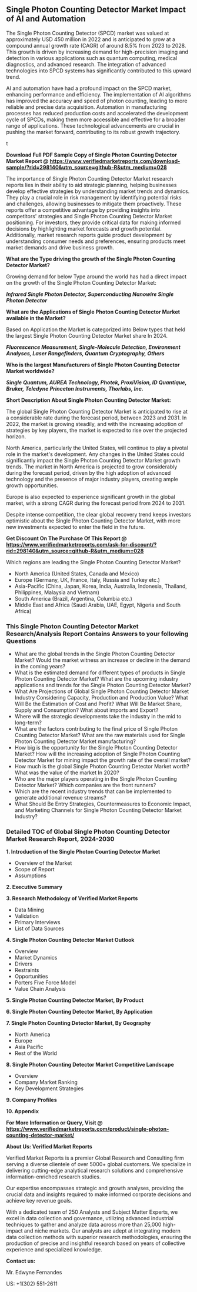 <h2>Single Photon Counting Detector Market Impact of AI and Automation</h2><p>The Single Photon Counting Detector (SPCD) market was valued at approximately USD 450 million in 2022 and is anticipated to grow at a compound annual growth rate (CAGR) of around 8.5% from 2023 to 2028. This growth is driven by increasing demand for high-precision imaging and detection in various applications such as quantum computing, medical diagnostics, and advanced research. The integration of advanced technologies into SPCD systems has significantly contributed to this upward trend.</p><p>AI and automation have had a profound impact on the SPCD market, enhancing performance and efficiency. The implementation of AI algorithms has improved the accuracy and speed of photon counting, leading to more reliable and precise data acquisition. Automation in manufacturing processes has reduced production costs and accelerated the development cycle of SPCDs, making them more accessible and effective for a broader range of applications. These technological advancements are crucial in pushing the market forward, contributing to its robust growth trajectory.</p>t</p><p id="" class=""><strong>Download Full PDF Sample Copy of Single Photon Counting Detector Market Report @ <a href="https://www.verifiedmarketreports.com/download-sample/?rid=298140&utm_source=github-R&utm_medium=028" target="_blank">https://www.verifiedmarketreports.com/download-sample/?rid=298140&utm_source=github-R&utm_medium=028</a></strong></p><p>The importance of&nbsp;Single Photon Counting Detector Market research reports lies in their ability to aid strategic planning, helping businesses develop effective strategies by understanding market trends and dynamics. They play a crucial role in risk management by identifying potential risks and challenges, allowing businesses to mitigate them proactively. These reports offer a competitive advantage by providing insights into competitors' strategies and Single Photon Counting Detector Market positioning. For investors, they provide critical data for making informed decisions by highlighting market forecasts and growth potential. Additionally, market research reports guide product development by understanding consumer needs and preferences, ensuring products meet market demands and drive business growth.</p><p><strong>What are the&nbsp;Type driving the growth of the Single Photon Counting Detector Market?</strong></p><p id="" class="">Growing demand for below Type around the world has had a direct impact on the growth of the Single Photon Counting Detector Market:</p><em><strong>Infrared Single Photon Detector, Superconducting Nanowire Single Photon Detector</strong></em></p><strong>What are the&nbsp;Applications&nbsp;of Single Photon Counting Detector Market available in the Market?</strong></p><p id="" class="">Based on Application the Market is categorized into Below types that held the largest Single Photon Counting Detector Market share In 2024.</p><em><strong>Fluorescence Measurement, Single-Molecule Detection, Environment Analyses, Laser Rangefinders, Quantum Cryptography, Others</strong></em></p><strong>Who is the largest Manufacturers of Single Photon Counting Detector Market worldwide?</strong></p><p><em><strong>Single Quantum, AUREA Technology, Photek, ProxiVision, ID Quantique, Bruker, Teledyne Princeton Instruments, Thorlabs, Inc.</strong></em></p><p id="" class=""><strong>Short Description About Single Photon Counting Detector Market:</strong></p><p>The global Single Photon Counting Detector Market is anticipated to rise at a considerable rate during the forecast period, between 2023 and 2031. In 2022, the market is growing steadily, and with the increasing adoption of strategies by key players, the market is expected to rise over the projected horizon.</p><p>North America, particularly the United States, will continue to play a pivotal role in the market's development. Any changes in the United States could significantly impact the Single Photon Counting Detector Market growth trends. The market in North America is projected to grow considerably during the forecast period, driven by the high adoption of advanced technology and the presence of major industry players, creating ample growth opportunities.</p><p>Europe is also expected to experience significant growth in the global market, with a strong CAGR during the forecast period from 2024 to 2031.</p><p>Despite intense competition, the clear global recovery trend keeps investors optimistic about the Single Photon Counting Detector Market, with more new investments expected to enter the field in the future.</p><p id="" class=""><strong>Get Discount On The Purchase Of This Report @ <a href="https://www.verifiedmarketreports.com/ask-for-discount/?rid=298140&utm_source=github-R&utm_medium=028" target="_blank">https://www.verifiedmarketreports.com/ask-for-discount/?rid=298140&utm_source=github-R&utm_medium=028</a></strong></p>Which regions are leading the Single Photon Counting Detector Market?</p><ul><li>North America (United States, Canada and Mexico)</li><li>Europe (Germany, UK, France, Italy, Russia and Turkey etc.)</li><li>Asia-Pacific (China, Japan, Korea, India, Australia, Indonesia, Thailand, Philippines, Malaysia and Vietnam)</li><li>South America (Brazil, Argentina, Columbia etc.)</li><li>Middle East and Africa (Saudi Arabia, UAE, Egypt, Nigeria and South Africa)</li></ul><h3 id="" class="">This Single Photon Counting Detector Market Research/Analysis Report Contains Answers to your following Questions</h3><ul><li>What are the global trends in the Single Photon Counting Detector Market? Would the market witness an increase or decline in the demand in the coming years?</li><li>What is the estimated demand for different types of products in Single Photon Counting Detector Market? What are the upcoming industry applications and trends for the Single Photon Counting Detector Market?</li><li>What Are Projections of Global Single Photon Counting Detector Market Industry Considering Capacity, Production and Production Value? What Will Be the Estimation of Cost and Profit? What Will Be Market Share, Supply and Consumption? What about imports and Export?</li><li>Where will the strategic developments take the industry in the mid to long-term?</li><li>What are the factors contributing to the final price of Single Photon Counting Detector Market? What are the raw materials used for Single Photon Counting Detector Market manufacturing?</li><li>How big is the opportunity for the Single Photon Counting Detector Market? How will the increasing adoption of Single Photon Counting Detector Market for mining impact the growth rate of the overall market?</li><li>How much is the global Single Photon Counting Detector Market worth? What was the value of the market In 2020?</li><li>Who are the major players operating in the Single Photon Counting Detector Market? Which companies are the front runners?</li><li>Which are the recent industry trends that can be implemented to generate additional revenue streams?</li><li>What Should Be Entry Strategies, Countermeasures to Economic Impact, and Marketing Channels for Single Photon Counting Detector Market Industry?</li></ul><h3 id="" class="">Detailed TOC of Global Single Photon Counting Detector Market Research Report, 2024-2030</h3><p id="" class=""><strong>1. Introduction of the Single Photon Counting Detector Market</strong></p><ul><li>Overview of the Market</li><li>Scope of Report</li><li>Assumptions</li></ul><p id="" class=""><strong>2. Executive Summary</strong></p><p id="" class=""><strong>3. Research Methodology of Verified Market Reports</strong></p><ul><li>Data Mining</li><li>Validation</li><li>Primary Interviews</li><li>List of Data Sources</li></ul><p id="" class=""><strong>4. Single Photon Counting Detector Market Outlook</strong></p><ul><li>Overview</li><li>Market Dynamics</li><li>Drivers</li><li>Restraints</li><li>Opportunities</li><li>Porters Five Force Model</li><li>Value Chain Analysis</li></ul><p id="" class=""><strong>5. Single Photon Counting Detector Market, By Product</strong></p><p id="" class=""><strong>6. Single Photon Counting Detector Market, By Application</strong></p><p id="" class=""><strong>7. Single Photon Counting Detector Market, By Geography</strong></p><ul><li>North America</li><li>Europe</li><li>Asia Pacific</li><li>Rest of the World</li></ul><p id="" class=""><strong>8. Single Photon Counting Detector Market Competitive Landscape</strong></p><ul><li>Overview</li><li>Company Market Ranking</li><li>Key Development Strategies</li></ul><p id="" class=""><strong>9. Company Profiles</strong></p><p id="" class=""><strong>10. Appendix</strong></p><p id="" class=""><strong>For More Information or Query, Visit @ <a href="https://www.verifiedmarketreports.com/product/single-photon-counting-detector-market/" target="_blank">https://www.verifiedmarketreports.com/product/single-photon-counting-detector-market/</a></strong></p><p id="" class=""><strong>About Us: Verified Market Reports</strong></p><p id="" class="">Verified Market Reports is a premier Global Research and Consulting firm serving a diverse clientele of over 5000+ global customers. We specialize in delivering cutting-edge analytical research solutions and comprehensive information-enriched research studies.</p><p id="" class="">Our expertise encompasses strategic and growth analyses, providing the crucial data and insights required to make informed corporate decisions and achieve key revenue goals.</p><p id="" class="">With a dedicated team of 250 Analysts and Subject Matter Experts, we excel in data collection and governance, utilizing advanced industrial techniques to gather and analyze data across more than 25,000 high-impact and niche markets. Our analysts are adept at integrating modern data collection methods with superior research methodologies, ensuring the production of precise and insightful research based on years of collective experience and specialized knowledge.</p><p id="" class=""><strong>Contact us:</strong></p><p id="" class="">Mr. Edwyne Fernandes</p><p id="" class="">US: +1(302) 551-2611</p>